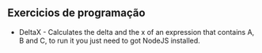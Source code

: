 ## Exercicios de programação

- DeltaX - Calculates the delta and the x of an expression that contains A, B and C,
to run it you just need to got NodeJS installed.
